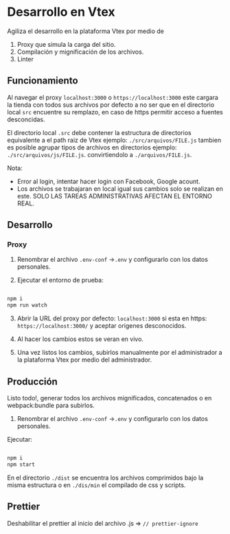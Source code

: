 # Desarrollo en Vtex

Agiliza el desarrollo en la plataforma Vtex por medio de

1. Proxy que simula la carga del sitio.
2. Compilación y mignificación de los archivos.
3. Linter

## Funcionamiento

Al navegar el proxy `localhost:3000` o  `https://localhost:3000` este cargara la tienda con todos sus archivos por defecto a no ser que en el directorio local `src` encuentre su remplazo, en caso de https permitir acceso a fuentes desconcidas.

El directorio local `.src` debe contener la estructura de directorios equivalente a el path raiz de Vtex ejemplo: `./src/arquivos/FILE.js` tambien es posible agrupar tipos de archivos en directorios ejemplo: `./src/arquivos/js/FILE.js`. convirtiendolo a `./arquivos/FILE.js`.

Nota: 
- Error al login, intentar hacer login con Facebook, Google acount.
- Los archivos se trabajaran en local igual sus cambios solo se realizan en este. SOLO LAS TAREAS ADMINISTRATIVAS AFECTAN EL ENTORNO REAL.

## Desarrollo

### Proxy

1. Renombrar el archivo `.env-conf` ->`.env` y configurarlo con los datos personales.

2. Ejecutar el entorno de prueba:

```bash

npm i
npm run watch

```

3. Abrir la URL del proxy por defecto: `localhost:3000` si esta en https: `https://localhost:3000/` y aceptar origenes desconocidos.

4. Al hacer los cambios estos se veran en vivo.

5. Una vez listos los cambios, subirlos manualmente por el administrador a la plataforma Vtex por medio del administrador.

## Producción
Listo todo!, generar todos los archivos mignificados, concatenados o en webpack:bundle para subirlos. 


1. Renombrar el archivo `.env-conf` ->`.env` y configurarlo con los datos personales.

Ejecutar:

```bash

npm i
npm start

```

En el directorio `./dist` se encuentra los archivos comprimidos bajo la misma estructura o en `./dis/min` el compilado de css y scripts.

## Prettier
Deshabilitar el prettier al inicio del archivo .js => `// prettier-ignore`
